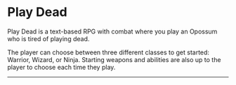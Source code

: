 # Play Dead
Play Dead is a text-based RPG with combat where you play an Opossum who is tired of playing dead.

The player can choose between three different classes to get started: Warrior, Wizard, or Ninja. Starting weapons and abilities are also up to the player to choose each time they play.

---

